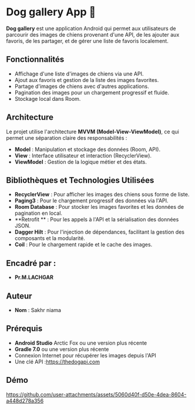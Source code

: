# Dog gallery App 🐶

**Dog gallery** est une application Android qui permet aux utilisateurs de parcourir des images de chiens provenant d'une API, de les ajouter aux favoris, de les partager, et de gérer une liste de favoris localement.

## Fonctionnalités

- Affichage d'une liste d'images de chiens via une API.
- Ajout aux favoris et gestion de la liste des images favorites.
- Partage d'images de chiens avec d'autres applications.
- Pagination des images pour un chargement progressif et fluide.
- Stockage local dans Room.

## Architecture

Le projet utilise l'architecture **MVVM (Model-View-ViewModel)**, ce qui permet une séparation claire des responsabilités :
- **Model** : Manipulation et stockage des données (Room, API).
- **View** : Interface utilisateur et interaction (RecyclerView).
- **ViewModel** : Gestion de la logique métier et des états.

## Bibliothèques et Technologies Utilisées

- **RecyclerView** : Pour afficher les images des chiens sous forme de liste.
- **Paging3** : Pour le chargement progressif des données via l'API.
- **Room Database** : Pour stocker les images favorites et les données de pagination en local.
- **Retrofit ** : Pour les appels à l'API et la sérialisation des données JSON.
- **Dagger Hilt** : Pour l'injection de dépendances, facilitant la gestion des composants et la modularité.
- **Coil** : Pour le chargement rapide et le cache des images.

## Encadré par :
- **Pr.M.LACHGAR**


## Auteur

- **Nom** : Sakhr niama


## Prérequis

- **Android Studio** Arctic Fox ou une version plus récente
- **Gradle 7.0** ou une version plus récente
- Connexion Internet pour récupérer les images depuis l'API
- Une clé API :https://thedogapi.com

## Démo

https://github.com/user-attachments/assets/5060d40f-d50e-4dea-8604-a448d278a356

